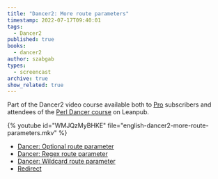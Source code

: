 ```yaml
---
title: "Dancer2: More route parameters"
timestamp: 2022-07-17T09:40:01
tags:
  - Dancer2
published: true
books:
  - dancer2
author: szabgab
types:
  - screencast
archive: true
show_related: true
---
```



Part of the Dancer2 video course available both to [Pro](/pro) subscribers and attendees of the [Perl Dancer course](https://leanpub.com/c/dancer) on Leanpub.


{% youtube id="WMJQzMyBHKE" file="english-dancer2-more-route-parameters.mkv" %}


* [Dancer: Optional route parameter](https://code-maven.com/slides/dancer/optional-route-parameter)
* [Dancer: Regex route parameter](https://code-maven.com/slides/dancer/regex-route-parameter)
* [Dancer: Wildcard route parameter](https://code-maven.com/slides/dancer/wildcard-route-parameter)
* [Redirect](https://code-maven.com/slides/dancer/redirect)

